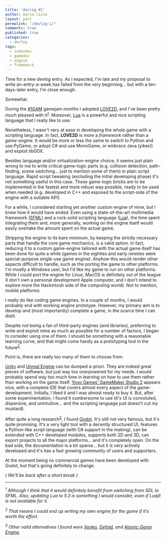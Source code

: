 ```yaml
---
title: 'devlog #1'
author: marco.lizza
layout: post
permalink: "/devlog-1/"
comments: true
published: true
categories: 
  - devlog
tags: 
  - indiedev
  - gamedev
  - engine
  - framework
---
```

Time for a new *devlog* entry. As I expected, I'm late and my proposal to write an-entry-a-week has failed from the very beginning... but with a ten-days-later entry, I'm close enough.

Somewhat.

During the [#1GAM](http://onegameamonth.com) gamejam months I adopted [LOVE2D](https://love2d.org/), and I've been pretty much pleased with it<sup>[1](#love2d_note)</sup>. Moreover, [Lua](https://lua.org) is a powerful and nice scripting language that I really like to use.

Nonetheless, I wasn't very at ease in developing the whole game with a scripting language. In fact, **LOVE2D** is more a *framework* rather than a *game-engine*. It would be more or less the same to switch to Python and use PyGame, or adopt C# and use MonoGame, or embrace Java (yikes!) and exploit libGDX.

Besides language and/or virtualization-engine choice, it seems just plain wrong to me to write critical game-logic parts (e.g. collision detection, path-finding, scene switching... just to mention some of them) in plain script language. Rapid script tweaking (excluding the initial developing phase) it's not something useful in this case. These game-logic bricks are to be implemented in the fastest and more robust way possible, ready to be used when needed (e.g. developed in C++ and exposed to the script-side of the engine with a suitable API).

For a while, I considered starting yet another custom engine of mine, but I knew how it would have ended. Even using a state-of-the-art multimedia framework ([SFML](https://sfml.org)) and a rock-solid scripting language ([Lua](https://lua.org)), the time spent integrating them and, more generally, working on the engine itself would easily overtake the amount spent on the actual game.

Stripping the engine to its bare minimum, by keeping the strictly necessary parts that handle the core game mechanics, is a valid option. In fact, reducing it to a custom game-engine tailored with the actual game itself has been done for quite a while (games in the eighties and early nineties were special-purpose single-use game engine). Anyhow this would render other aspects difficult to handle, such as the porting the game to other platforms. I'm mostly a Windows user, but I'd like my game to run on other platforms. While I could port the engine for Linux, MacOS is definitely out of the league (I don't own a personal development Apple computer, and I don't intend to explore more the Hackintosh side of the computing world). Not to mention, mobile platforms.

I really do like coding game engines. In a couple of months, I would probably end with working engine prototype. However, my primary aim is to develop and (most importantly) *complete* a game, in the scarce time I can distil.

Despite not being a fan of third-party engines (and libraries), preferring to write and exploit mine as much as possible for a number of factors, I began to consider using one of them. I should be something with a reasonable learning curve, and that might come handy as a prototyping tool in the future<sup>[2](#in_the_end)</sup>.

Point is, there are really too many of them to choose from.

[Unity](https://unity3d.com/) and [Unreal Engine](https://www.unrealengine.com) can be dumped a-priori. They are indeed great pieces of software, but just way too overpowered for my needs. I would probably spend way too much time in learning on how to use them rather than working on the game itself. [Yoyo Games' GameMaker Studio 2](http://www.yoyogames.com/gamemaker) appears nice, with a complete IDE that covers almost every aspect of the game-development. Initially, I liked it and I was almost ready to buy it. But, after some experimentation, I found it cumbersome to use (it's UI is convoluted, dispersive, and unintuitive... and the scripting language just doesn't cut *my* mustard).

After quite a long research<sup>[2](#other_engines)</sup>, I found [Godot](https://godotengine.org). It's still not very famous, but it's quite promising. It's a very light tool with a decently structured UI, features a Python-like script language (with C# support in the making), can be extended with C++ developed modules, supports both 2D and 3D, can export projects to all the major platforms... and it's completely open. On the bad side, the documentation is a bit sparse... but it is very actively developed and it's has a fast growing community of users and supporters.

At the moment being no commercial games have been developed with Godot, but that's going definitely to change.

*( We'll be back after a short break )*

---

*<sup><a name="love2d_note">1</a></sup> Although I think that it would definitely benefit from switching from SDL to SFML. Also, updating Lua to 5.3 is something I would consider, even if Luajit is not available for it.*

*<sup><a name="in_the_end">2</a></sup> That means I could end up writing my own engine for the game if it’s worth the effort.*

*<sup><a name="other_engines">3</a></sup> Other valid alternatives I found were [Xenko](http://xenko.com/), [Defold](http://www.defold.com/), and [Atomic Game Engine](https://www.atomicgameengine.com/).*
